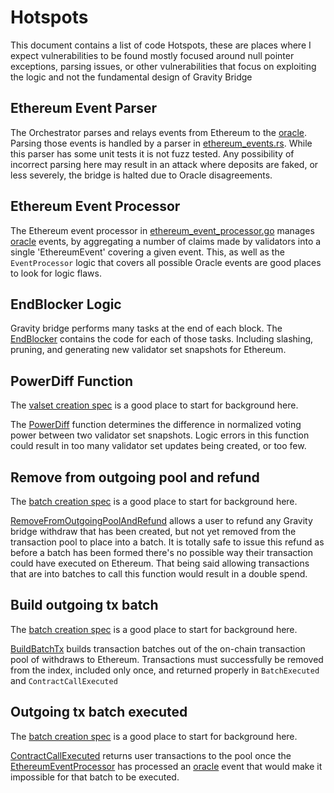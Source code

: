 # Hotspots

This document contains a list of code Hotspots, these are places where I expect vulnerabilities to be found mostly focused around null pointer exceptions, parsing issues, or other vulnerabilities that focus on exploiting the logic and not the fundamental design of Gravity Bridge

## Ethereum Event Parser

The Orchestrator parses and relays events from Ethereum to the [oracle](/docs/design/oracle.md). Parsing those events is handled by a parser in [ethereum_events.rs](/orchestrator/gravity_utils/src/types/ethereum_events.rs). While this parser has some unit tests it is not fuzz tested. Any possibility of incorrect parsing here may result in an attack where deposits are faked, or less severely, the bridge is halted due to Oracle disagreements.

## Ethereum Event Processor 

The Ethereum event processor  in [ethereum_event_processor.go](/module/x/gravity/keeper/ethereum_event_handler.go)  manages [oracle](/docs/design/oracle.md) events, by aggregating a number of claims made by validators into a single 'EthereumEvent' covering a given event. This, as well as the `EventProcessor` logic that covers all possible Oracle events are good places to look for logic flaws.

## EndBlocker Logic

Gravity bridge performs many tasks at the end of each block. The [EndBlocker](/module/x/gravity/abci.go) contains the code for each of those tasks. Including slashing, pruning, and generating new validator set snapshots for Ethereum.

## PowerDiff Function

The [valset creation spec](/spec/valset-creation-spec.md) is a good place to start for background here.

The [PowerDiff](/module/x/gravity/types/types.go) function determines the difference in normalized voting power between two validator set snapshots. Logic errors in this function could result in too many validator set updates being created, or too few.

## Remove from outgoing pool and refund

The [batch creation spec](/spec/batch-creation-spec.md) is a good place to start for background here.

[RemoveFromOutgoingPoolAndRefund](/module/x/gravity/keeper/pool.go) allows a user to refund any Gravity bridge withdraw that has been created, but not yet removed from the transaction pool to place into a batch. It is totally safe to issue this refund as before a batch has been formed there's no possible way their transaction could have executed on Ethereum. That being said allowing transactions that are into batches to call this function would result in a double spend.

## Build outgoing tx batch

The [batch creation spec](/spec/batch-creation-spec.md) is a good place to start for background here.

[BuildBatchTx](/module/x/gravity/keeper/batch.go) builds transaction batches out of the on-chain transaction pool of withdraws to Ethereum. Transactions must successfully be removed from the index, included only once, and returned properly in `BatchExecuted` and `ContractCallExecuted`

## Outgoing tx batch executed

The [batch creation spec](/spec/batch-creation-spec.md) is a good place to start for background here.

[ContractCallExecuted](/module/x/gravity/keeper/batch.go) returns user transactions to the pool once the [EthereumEventProcessor](/module/x/gravity/keeper/ethereum_event_handler.go) has processed an [oracle](/docs/design/oracle.md) event that would make it impossible for that batch to be executed.

